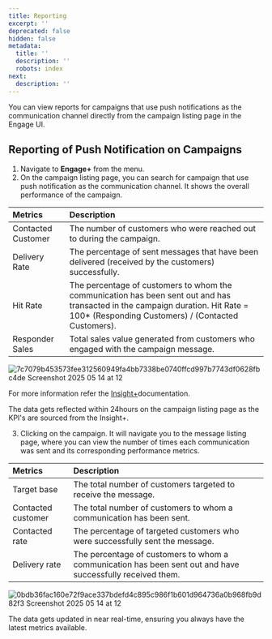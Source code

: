 ```yaml
---
title: Reporting
excerpt: ''
deprecated: false
hidden: false
metadata:
  title: ''
  description: ''
  robots: index
next:
  description: ''
---
```

You can view reports for campaigns that use push notifications as the communication channel directly from the campaign listing page in the Engage UI.

## Reporting of Push Notification on Campaigns

1. Navigate to **Engage+** from the menu.
2. On the campaign listing page, you can search for campaign that use push notification as the communication channel. It shows the overall performance of the campaign. 

| Metrics            | Description                                                                                                                                                                           |
| :----------------- | :------------------------------------------------------------------------------------------------------------------------------------------------------------------------------------ |
| Contacted Customer | The number of customers who were reached out to during the campaign.                                                                                                                  |
| Delivery Rate      | The percentage of sent messages that have been delivered (received by the customers) successfully.                                                                                    |
| Hit Rate           | The percentage of customers to whom the communication has been sent out and has transacted in the campaign duration. Hit Rate = 100\* (Responding Customers) / (Contacted Customers). |
| Responder Sales    | Total sales value generated from customers who engaged with the campaign message.                                                                                                     |

![7c7079b453573fee312560949fa4bb7338be0740ffcd997b7743df0628fbc4de Screenshot 2025 05 14 at 12](https://files.readme.io/7c7079b453573fee312560949fa4bb7338be0740ffcd997b7743df0628fbc4de-Screenshot_2025-05-14_at_12.06.03_PM.png)

For more information refer the [Insight+](https://docs.capillarytech.com/docs/insights-product-navigation)documentation.

<Note title="Note">
The data gets reflected within 24hours on the campaign listing page as the KPI's are sourced from the Insight+.
</Note>

3. Clicking on the campaign. It will navigate you to the message listing page, where you can view the number of times each communication was sent and its corresponding performance metrics.

| Metrics            | Description                                                                                                |
| :----------------- | :--------------------------------------------------------------------------------------------------------- |
| Target base        | The total number of customers targeted to receive the message.                                             |
| Contacted customer | The total number of customers to whom a communication has been sent.                                       |
| Contacted rate     | The percentage of targeted customers who were successfully sent the message.                               |
| Delivery rate      | The percentage of customers to whom a communication has been sent out and have successfully received them. |

![0bdb36fac160e72f9ace337bdefd4c895c986f1b601d964736a0b968fb9d82f3 Screenshot 2025 05 14 at 12](https://files.readme.io/0bdb36fac160e72f9ace337bdefd4c895c986f1b601d964736a0b968fb9d82f3-Screenshot_2025-05-14_at_12.08.29_PM.png)

<Note title="Note">
The data gets updated in near real-time, ensuring you always have the latest metrics available.
</Note>
